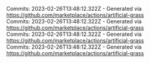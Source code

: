 Commits: 2023-02-26T13:48:12.322Z - Generated via https://github.com/marketplace/actions/artificial-grass
<br>
Commits: 2023-02-26T13:48:12.322Z - Generated via https://github.com/marketplace/actions/artificial-grass
<br>
Commits: 2023-02-26T13:48:12.322Z - Generated via https://github.com/marketplace/actions/artificial-grass
<br>
Commits: 2023-02-26T13:48:12.322Z - Generated via https://github.com/marketplace/actions/artificial-grass
<br>
